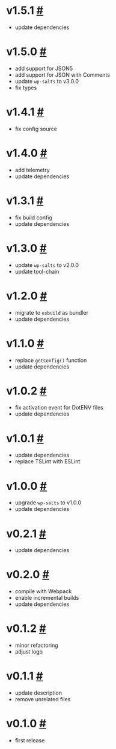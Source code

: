 # v1.5.1 [#](https://github.com/idleberg/vscode-wordpress-salts/releases/tag/v1.5.1)

- update dependencies

# v1.5.0 [#](https://github.com/idleberg/vscode-wordpress-salts/releases/tag/v1.5.0)

- add support for JSON5
- add support for JSON with Comments
- update `wp-salts` to v3.0.0
- fix types

# v1.4.1 [#](https://github.com/idleberg/vscode-wordpress-salts/releases/tag/v1.4.1)

- fix config source

# v1.4.0 [#](https://github.com/idleberg/vscode-wordpress-salts/releases/tag/v1.4.0)

- add telemetry
- update dependencies

# v1.3.1 [#](https://github.com/idleberg/vscode-wordpress-salts/releases/tag/v1.3.1)

- fix build config
- update dependencies

# v1.3.0 [#](https://github.com/idleberg/vscode-wordpress-salts/releases/tag/v1.3.0)

- update `wp-salts` to v2.0.0
- update tool-chain

# v1.2.0 [#](https://github.com/idleberg/vscode-wordpress-salts/releases/tag/v1.2.0)

- migrate to `esbuild` as bundler
- update dependencies

# v1.1.0 [#](https://github.com/idleberg/vscode-wordpress-salts/releases/tag/v1.1.0)

- replace `getConfig()` function
- update dependencies

# v1.0.2 [#](https://github.com/idleberg/vscode-wordpress-salts/releases/tag/v1.0.2)

- fix activation event for DotENV files
- update dependencies

# v1.0.1 [#](https://github.com/idleberg/vscode-wordpress-salts/releases/tag/v1.0.1)

- update dependencies
- replace TSLint with ESLint

# v1.0.0 [#](https://github.com/idleberg/vscode-wordpress-salts/releases/tag/v1.0.0)

- upgrade `wp-salts` to v1.0.0
- update dependencies

# v0.2.1 [#](https://github.com/idleberg/vscode-wordpress-salts/releases/tag/v0.2.1)

- update dependencies

# v0.2.0 [#](https://github.com/idleberg/vscode-wordpress-salts/releases/tag/v0.2.0)

- compile with Webpack
- enable incremental builds
- update dependencies

# v0.1.2 [#](https://github.com/idleberg/vscode-wordpress-salts/releases/tag/v0.1.2)

- minor refactoring
- adjust logo

# v0.1.1 [#](https://github.com/idleberg/vscode-wordpress-salts/releases/tag/v0.1.1)

- update description
- remove unrelated files

# v0.1.0 [#](https://github.com/idleberg/vscode-wordpress-salts/releases/tag/v0.1.0)

- first release

